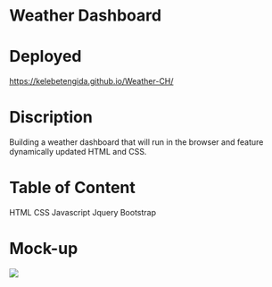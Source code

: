 # Weather Dashboard 

# Deployed 
https://kelebetengida.github.io/Weather-CH/

# Discription 

Building a weather dashboard that will run in the browser and feature dynamically updated HTML and CSS.

# Table of Content 

HTML
CSS
Javascript
Jquery
Bootstrap

# Mock-up

<img src="./Assets/images/Picture1.png"></img>
